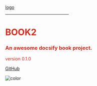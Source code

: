 [logo](_media/icon.svg)

<hr style='width:40%; border-color:#da291c;'>
<h1 style="color: #da291c">BOOK2</h1>
<h3 style="color: #da291c">An awesome docsify book project.</h3>
<p style="color: #da291c">version 0.1.0</p>

[GitHub](https://github.com/yngtodd/book2)

<!-- background color -->
![color](#ffffff)
